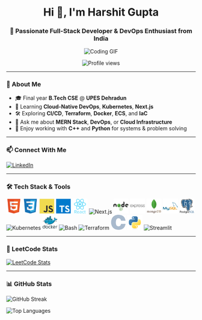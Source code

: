 <h1 align="center">Hi 👋, I'm Harshit Gupta</h1>
<h3 align="center">🚀 Passionate Full-Stack Developer & DevOps Enthusiast from India</h3>

<p align="center">
  <img src="https://miro.medium.com/v2/resize:fit:679/1*zVnWJtyGOX_kUIDm6ccCfQ.gif" width="400" alt="Coding GIF" />
</p>

<p align="center">
  <img src="https://komarev.com/ghpvc/?username=cl0ud08&label=Profile%20views&color=0e75b6&style=flat" alt="Profile views" />
</p>

---

### 📌 About Me

- 🎓 Final year **B.Tech CSE** @ **UPES Dehradun**
- 🌱 Learning **Cloud-Native DevOps**, **Kubernetes**, **Next.js**
- 🛠️ Exploring **CI/CD**, **Terraform**, **Docker**, **ECS**, and **IaC**
- 💬 Ask me about **MERN Stack**, **DevOps**, or **Cloud Infrastructure**
- 🧠 Enjoy working with **C++** and **Python** for systems & problem solving

---

### 📫 Connect With Me

<p align="left">
  <a href="https://www.linkedin.com/in/harshit-gupta-407857329/" target="_blank">
    <img src="https://cdn.jsdelivr.net/gh/devicons/devicon/icons/linkedin/linkedin-original.svg" alt="LinkedIn" height="30" width="40" />
  </a>
</p>


---

### 🛠️ Tech Stack & Tools

<p align="left">
  <img src="https://raw.githubusercontent.com/devicons/devicon/master/icons/html5/html5-original.svg" alt="HTML" width="40" height="40"/>
  <img src="https://raw.githubusercontent.com/devicons/devicon/master/icons/css3/css3-original.svg" alt="CSS" width="40" height="40"/>
  <img src="https://raw.githubusercontent.com/devicons/devicon/master/icons/javascript/javascript-original.svg" alt="JavaScript" width="40" height="40"/>
  <img src="https://raw.githubusercontent.com/devicons/devicon/master/icons/typescript/typescript-original.svg" alt="TypeScript" width="40" height="40"/>
  <img src="https://raw.githubusercontent.com/devicons/devicon/master/icons/react/react-original-wordmark.svg" alt="React" width="40" height="40"/>
  <img src="https://cdn.worldvectorlogo.com/logos/nextjs-2.svg" alt="Next.js" width="40" height="40"/>
  <img src="https://raw.githubusercontent.com/devicons/devicon/master/icons/nodejs/nodejs-original-wordmark.svg" alt="Node.js" width="40" height="40"/>
  <img src="https://raw.githubusercontent.com/devicons/devicon/master/icons/express/express-original-wordmark.svg" alt="Express" width="40" height="40"/>
  <img src="https://raw.githubusercontent.com/devicons/devicon/master/icons/mongodb/mongodb-original-wordmark.svg" alt="MongoDB" width="40" height="40"/>
  <img src="https://raw.githubusercontent.com/devicons/devicon/master/icons/mysql/mysql-original-wordmark.svg" alt="MySQL" width="40" height="40"/>
  <img src="https://raw.githubusercontent.com/devicons/devicon/master/icons/postgresql/postgresql-original-wordmark.svg" alt="PostgreSQL" width="40" height="40"/>
  <img src="https://www.vectorlogo.zone/logos/kubernetes/kubernetes-icon.svg" alt="Kubernetes" width="40" height="40"/>
  <img src="https://raw.githubusercontent.com/devicons/devicon/master/icons/docker/docker-original-wordmark.svg" alt="Docker" width="40" height="40"/>
  <img src="https://upload.wikimedia.org/wikipedia/commons/4/4b/Bash_Logo_Colored.svg" alt="Bash" width="40" height="40"/>
  <img src="https://www.vectorlogo.zone/logos/terraformio/terraformio-icon.svg" alt="Terraform" width="40" height="40"/>
  <img src="https://raw.githubusercontent.com/devicons/devicon/master/icons/c/c-original.svg" alt="C" width="40" height="40"/>
  <img src="https://raw.githubusercontent.com/devicons/devicon/master/icons/python/python-original.svg" alt="Python" width="40" height="40"/>
  <img src="https://streamlit.io/images/brand/streamlit-logo-secondary-colormark-darktext.svg" alt="Streamlit" height="40" />
</p>

---

### 🧠 LeetCode Stats

[![LeetCode Stats](https://leetcard.jacoblin.cool/harshitttxx?ext=heatmap&theme=light)](https://leetcode.com/u/harshitttxx/)

---

### 📊 GitHub Stats

<p align="left">
  <img src="https://github-readme-streak-stats.herokuapp.com/?user=cl0ud08&theme=light" alt="GitHub Streak" />
</p>

<p align="left">
  <img src="https://github-readme-stats.vercel.app/api/top-langs/?username=cl0ud08&layout=compact&theme=light" alt="Top Languages" />
</p>

